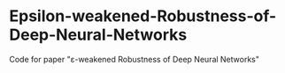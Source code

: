 # Epsilon-weakened-Robustness-of-Deep-Neural-Networks
Code for paper "ε-weakened Robustness of Deep Neural Networks"
